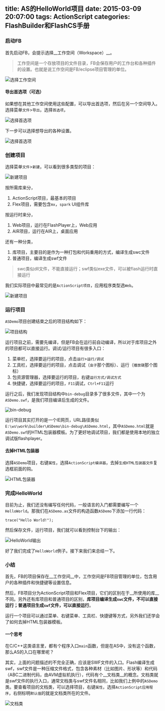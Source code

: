 title: AS的HelloWorld项目
date: 2015-03-09 20:07:00
tags: ActionScript
categories: FlashBuilder和FlashCS手册
---

### 启动FB

首先启动FB，会提示选择__工作空间（Workspace）__。

> 工作空间是一个存放项目的文件目录，FB会保存用户的工作台和各种插件的设置。也就是说工作空间是FB/eclipse项目管理的单位。

![选择工作空间](/images/fbnfl/1_choose_workspace.png "选择工作空间")
<!--more-->
#### 导出首选项（可选）

如果想在其他工作空间使用这些配置，可以导出首选项，然后在另一个空间导入。
选择菜单`文件`>`导出`，选择`首选项`，

![选择首选项](/images/fbnfl/2_pref_export_choose.jpg "选择首选项")

下一步可以选择想导出的各种设置。

![选择首选项](/images/fbnfl/2_pref_export_filter.jpg "选择首选项")

### 创建项目

选择菜单`文件`>`新建`，可以看到很多类型的项目：

![新建项目](/images/fbnfl/3_create_project_choose.jpg "新建项目")

按所需库来分，

1. ActionScript项目，最基本的项目
2. Flex项目，需要包含`mx`，`spark` UI组件库

按运行时来分，

1. Web项目，运行在FlashPlayer上，Web应用
2. AIR项目，运行在AIR上，桌面应用

还有一种分类，

1. 库项目，主要目的是作为一种打包和代码重用的方式，编译生成swc文件
2. 普通项目，编译生成swf文件

> swc类似dll文件，不能直接运行；swf类似exe文件，可以被flash运行时直接运行

我们实际项目中最常见的是`ActionScript项目`，应用程序类型选`Web`。

![新建项目](/images/fbnfl/3_create_project_name.jpg "新建项目")

### 运行项目

`ASDemo`项目创建结束之后的项目结构如下：

![项目结构](/images/fbnfl/4_project_structure.png "项目结构")

运行项目之前，需要先编译，但是FB会在运行前自动编译，所以对于库项目之外的项目都可以直接运行。调试/运行项目有很多入口：

1. 菜单栏，选择要运行的项目，点击`运行`>`运行/调试`
2. 工具栏，选择要运行的项目，点击调试（`虫子`那个图标）、运行（`播放键`那个图标）
3. 包资源管理器，选择要运行的项目，右键`运行方式/调试方式`
4. 快捷键，选择要运行的项目，`F11`调试，`Ctrl+F11`运行

运行之后，我们发现项目结构中`bin-debug`目录多了很多文件，其中一个为`ASDemo.swf`，是我们项目编译后生成的文件。

![bin-debug](/images/fbnfl/4_run_project_bin.png "bin-debug")

运行项目其实打开的是一个IE网页，URL路径类似`E:\ws\work\builder\ASDemo\bin-debug\ASDemo.html`，其中`ASDemo.html`就是`ASDemo.swf`的HTML包装器模板。为了更好地调试项目，我们都是使用本地的独立调试版flashplayer。

#### 去掉HTML包装器

选择`ASDemo`项目，右键`属性`，选择`ActionScript编译器`，去掉`生成HTML包装器文件`复选框前面的钩。

![HTML包装器](/images/fbnfl/4_html_wrapper.jpg "HTML包装器")

### 完成HelloWorld

目前为止，我们还没有编写任何代码，一般语言的入门都需要编写一个`HelloWorld`。那我们在`ASDemo.as`文件的构造函数`ASDemo`下添加一行代码：

    trace("Hello World!");

然后保存文件，运行项目，我们就可以看到控制台下的输出：

![HelloWorld输出](/images/fbnfl/5_console_output.png "HelloWorld输出")

好了我们完成了`HelloWorld`例子。接下来我们来总结一下。

### 小结

首先，FB的项目保存在__工作空间__中，工作空间是FB项目管理的单位，包含用户的各种插件和快捷键等设置信息。

然后，FB项目分为ActionScript项目和Flex项目，它们的区别在于__所使用的库__不同。另外还有库项目和普通项目的区别，__库项目编译生成`swc`文件，不可以直接运行；普通项目生成`swf`文件，可以直接运行__。

运行一个项目可以通过菜单、右键菜单、工具栏、快捷键等方式，另外我们还学会了如何去掉HTML包装器模板。

#### 一个思考

在C/C++这类语言里，都有个程序入口`main`函数，但是在AS中，没有这个函数，那么AS的入口在哪里呢？

其实，上面的问题描述的不完全正确，应该是SWF文件的入口。Flash编译生成swf，swf文件是一种压缩文件格式，包含各种素材（比如图片、形状等）和代码（ABC二进制代码，由AVM虚拟机执行），代码有个__文档类__的概念。文档类就是swf文件的执行入口，通常文档类与swf文件名相同，比如我们上例中的`ASDemo`类。要查看项目的文档类，可以选择项目，右键`属性`，选择`ActionScript应用程序`，右侧标明`默认值`的就是文档类所在的文件。

![文档类](/images/fbnfl/5_document_class.png "文档类")